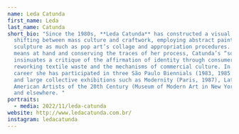```yaml
---
name: Leda Catunda
first_name: Leda
last_name: Catunda
short_bio: "Since the 1980s, **Leda Catunda** has constructed a visual lexicon
  shifting between mass culture and craftwork, employing abstract painting and
  sculpture as much as pop art’s collage and appropriation procedures. With the
  means at hand and conserving the traces of her process, Catunda’s “soft world”
  insinuates a critique of the affirmation of identity through consumerism,
  reworking textile waste and the mechanisms of commercial culture. In her
  career she has participated in three São Paulo Biennials (1983, 1985 and 1994)
  and large collective exhibitions such as Modernity (Paris, 1987), Latin
  American Artists of the 20th Century (Museum of Modern Art in New York, 1993),
  and elsewhere. "
portraits:
  - media: 2022/11/leda-catunda
website: http://www.ledacatunda.com.br/
instagram: ledacatunda
---
```

